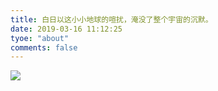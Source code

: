 ```yaml
---
title: 白日以这小小地球的喧扰，淹没了整个宇宙的沉默。
date: 2019-03-16 11:12:25
tyoe: "about"
comments: false
---
```

![](http://ww1.sinaimg.cn/large/71717971ly1g14q2xdhjaj219c0y044h.jpg)